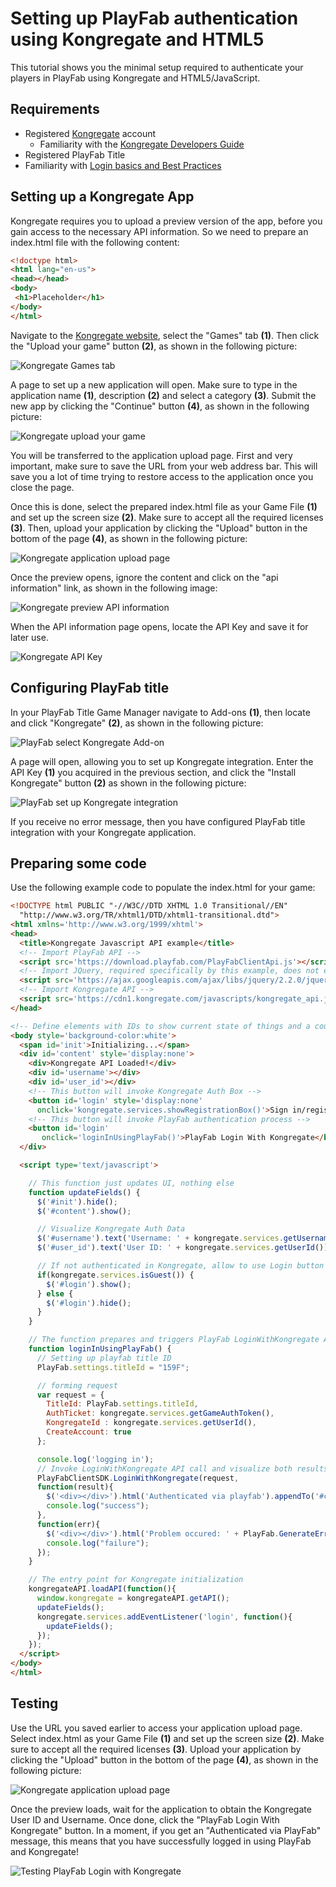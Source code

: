 # Setting up PlayFab authentication using Kongregate and HTML5

This tutorial shows you the minimal setup required to authenticate your players in PlayFab using Kongregate and HTML5/JavaScript.

## Requirements

- Registered [Kongregate](http://www.kongregate.com/) account
  - Familiarity with the [Kongregate Developers Guide](http://developers.kongregate.com/docs/api-overview/intro)
- Registered PlayFab Title
- Familiarity with [Login basics and Best Practices](../../authentication/platform-specific-authentication/login-basics-best-practices)

## Setting up a Kongregate App

Kongregate requires you to upload a preview version of the app, before you gain access to the necessary API information. So we need to prepare an index.html file with the following content:

```html
<!doctype html>
<html lang="en-us">
<head></head>
<body>
 <h1>Placeholder</h1>
</body>
</html>
```

Navigate to the [Kongregate website](http://www.kongregate.com/), select the "Games" tab **(1)**. Then click the "Upload your game" button **(2)**, as shown in the following picture:

![Kongregate Games tab](media/tutorials/kongregate-games-tab.png)  

A page to set up a new application will open. Make sure to type in the application name **(1)**, description **(2)** and select a category **(3)**. Submit the new app by clicking the "Continue" button **(4)**, as shown in the following picture:

![Kongregate upload your game](media/tutorials/kongregate-upload-your-game.png)  

You will be transferred to the application upload page. First and very important, make sure to save the URL from your web address bar. This will save you a lot of time trying to restore access to the application once you close the page.

Once this is done, select the prepared index.html file as your Game File **(1)** and set up the screen size **(2)**. Make sure to accept all the required licenses **(3)**. Then, upload your application by clicking the "Upload" button in the bottom of the page **(4)**, as shown in the following picture:

![Kongregate application upload page](media/tutorials/kongregate-app-upload-page.png)

Once the preview opens, ignore the content and click on the "api information" link, as shown in the following image:

![Kongregate preview API information](media/tutorials/kongregate-preview-api-info.png)

When the API information page opens, locate the API Key and save it for later use.

![Kongregate API Key](media/tutorials/kongregate-api-key.png)

## Configuring PlayFab title

In your PlayFab Title Game Manager navigate to Add-ons **(1)**, then locate and click "Kongregate" **(2)**, as shown in the following picture:

![PlayFab select Kongregate Add-on](media/tutorials/playfab-select-kongregate-add-on.png)

A page will open, allowing you to set up Kongregate integration. Enter the API Key **(1)** you acquired in the previous section, and click the "Install Kongregate" button **(2)** as shown in the following picture:

![PlayFab set up Kongregate integration](media/tutorials/playfab-set-up-kongregate-integration.png)

If you receive no error message, then you have configured PlayFab title integration with your Kongregate application.

## Preparing some code

Use the following example code to populate the index.html for your game:

```html
<!DOCTYPE html PUBLIC "-//W3C//DTD XHTML 1.0 Transitional//EN"
  "http://www.w3.org/TR/xhtml1/DTD/xhtml1-transitional.dtd">
<html xmlns='http://www.w3.org/1999/xhtml'>
<head>
  <title>Kongregate Javascript API example</title>
  <!-- Import PlayFab API -->
  <script src='https://download.playfab.com/PlayFabClientApi.js'></script>
  <!-- Import JQuery, required specifically by this example, does not effect either API -->
  <script src='https://ajax.googleapis.com/ajax/libs/jquery/2.2.0/jquery.min.js'></script>
  <!-- Import Kongregate API -->
  <script src='https://cdn1.kongregate.com/javascripts/kongregate_api.js'></script>
</head>

<!-- Define elements with IDs to show current state of things and a couple of buttons -->
<body style='background-color:white'>
  <span id='init'>Initializing...</span>
  <div id='content' style='display:none'>
    <div>Kongregate API Loaded!</div>
    <div id='username'></div>
    <div id='user_id'></div>
    <!-- This button will invoke Kongregate Auth Box -->
    <button id='login' style='display:none'
      onclick='kongregate.services.showRegistrationBox()'>Sign in/register</button>
    <!-- This button will invoke PlayFab authentication process -->
    <button id='login'
       onclick='loginInUsingPlayFab()'>PlayFab Login With Kongregate</button>
  </div>

  <script type='text/javascript'>

    // This function just updates UI, nothing else
    function updateFields() {
      $('#init').hide();
      $('#content').show();

      // Visualize Kongregate Auth Data
      $('#username').text('Username: ' + kongregate.services.getUsername());
      $('#user_id').text('User ID: ' + kongregate.services.getUserId());

      // If not authenticated in Kongregate, allow to use Login button
      if(kongregate.services.isGuest()) {
        $('#login').show();
      } else {
        $('#login').hide();
      }
    }

    // The function prepares and triggers PlayFab LoginWithKongregate API call
    function loginInUsingPlayFab() {
      // Setting up playfab title ID
      PlayFab.settings.titleId = "159F";

      // forming request
      var request = {
        TitleId: PlayFab.settings.titleId,
        AuthTicket: kongregate.services.getGameAuthToken(),
        KongregateId : kongregate.services.getUserId(),
        CreateAccount: true
      };

      console.log('logging in');
      // Invoke LoginWithKongregate API call and visualize both results (success or failure)
      PlayFabClientSDK.LoginWithKongregate(request,
      function(result){
        $('<div></div>').html('Authenticated via playfab').appendTo('#content')
        console.log("success");
      },
      function(err){
        $('<div></div>').html('Problem occured: ' + PlayFab.GenerateErrorReport(err)).appendTo('#content')
        console.log("failure");
      });
    }

    // The entry point for Kongregate initialization
    kongregateAPI.loadAPI(function(){
      window.kongregate = kongregateAPI.getAPI();
      updateFields();
      kongregate.services.addEventListener('login', function(){
        updateFields();
      });
    });
  </script>
</body>
</html>
```

## Testing

Use the URL you saved earlier to access your application upload page. Select index.html as your Game File **(1)** and set up the screen size **(2)**. Make sure to accept all the required licenses **(3)**. Upload your application by clicking the "Upload" button in the bottom of the page **(4)**, as shown in the following picture:

![Kongregate application upload page](media/tutorials/kongregate-app-upload-page.png)

Once the preview loads, wait for the application to obtain the Kongregate User ID and Username. Once done, click the "PlayFab Login With Kongregate" button. In a moment, if you get an "Authenticated via PlayFab" message, this means that you have successfully logged in using PlayFab and Kongregate!

![Testing PlayFab Login with Kongregate](media/tutorials/kongregate-html5/testing-playfab-login-with-kongregate.png)